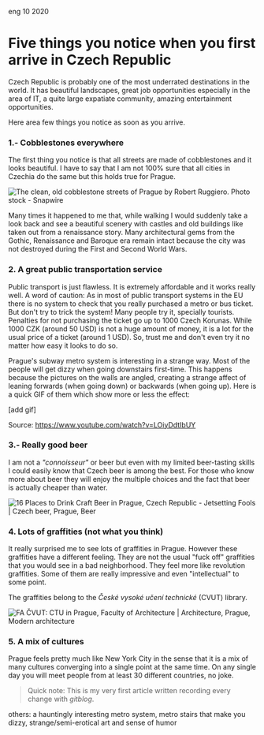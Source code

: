 <permalink>eng</permalink>
<month>10</month>
<year>2020</year>

# Five things you notice when you first arrive in Czech Republic

Czech Republic is probably one of the most underrated destinations in the world. It has beautiful landscapes, great job opportunities especially in the area of IT, a quite large expatiate community, amazing entertainment opportunities.

Here area few things you notice as soon as you arrive.

### 1.- Cobblestones everywhere

The first thing you notice is that all streets are made of cobblestones and it looks beautiful. I have to say that I am not 100% sure that all cities in Czechia do the same but this holds true for Prague. 

![The clean, old cobblestone streets of Prague by Robert Ruggiero. Photo  stock - Snapwire](https://images.snapwi.re/6017/57bf2d38b6b187d1097b23c6.w800.jpg)

Many times it happened to me that, while walking I would suddenly take a look back and see a beautiful scenery with castles and old buildings like taken out from a renaissance story. Many architectural gems from the Gothic, Renaissance and Baroque era remain intact because the city was not destroyed during the First and Second World Wars.

### 2. A great public transportation service

Public transport is just flawless. It is extremely affordable and it works really well. A word of caution: As in most of public transport systems in the EU there is no system to check that you really purchased a metro or bus ticket. But don't try to trick the system! Many people try it, specially tourists. Penalties for not purchasing the ticket go up to 1000 Czech Korunas. While 1000 CZK (around 50 USD) is not a huge amount of money, it is a lot for the usual price of a ticket (around 1 USD). So, trust me and don't even try it no matter how easy it looks to do so.

Prague's subway metro system is interesting in a strange way. Most of the people will get dizzy when going downstairs first-time. This happens because the pictures on the walls are angled, creating a strange affect of leaning forwards (when going down) or backwards (when going up). Here is a quick GIF of them which show more or less the effect:

[add gif]

Source: https://www.youtube.com/watch?v=LOiyDdtIbUY

### 3.- Really good beer

I am not a *"connoisseur"* or beer but even with my limited beer-tasting skills I could easily know that Czech beer is among the best. For those who know more about beer they will enjoy the multiple choices and the fact that beer is actually cheaper than water.

![16 Places to Drink Craft Beer in Prague, Czech Republic - Jetsetting Fools  | Czech beer, Prague, Beer](https://i.pinimg.com/originals/6b/6b/a4/6b6ba466426a52ff96913eb85c30d07a.jpg)

### 4. Lots of graffities (not what you think)

It really surprised me to see lots of graffities in Prague. However these graffities have a different feeling. They are not the usual "fuck off" graffities that you would see in a bad neighborhood. They feel more like revolution graffities. Some of them are really impressive and even "intellectual" to some point.

The graffities belong to the *České vysoké učení technické* (CVUT) library.

![FA ČVUT: CTU in Prague, Faculty of Architecture | Architecture, Prague,  Modern architecture](https://i.pinimg.com/originals/0f/7f/53/0f7f534a925204b06e0f7bf774621efc.jpg)

### 5. A mix of cultures

Prague feels pretty much like New York City in the sense that it is a mix of many cultures converging into a single point at the same time. On any single day you will meet people from at least 30 different countries, no joke.

> Quick note: This is my very first article written recording every change with *gitblog*.



others: a hauntingly interesting metro system, metro stairs that make you dizzy, strange/semi-erotical art and sense of humor